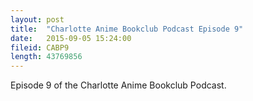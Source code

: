 ```yaml
---
layout: post
title:  "Charlotte Anime Bookclub Podcast Episode 9"
date:   2015-09-05 15:24:00
fileid: CABP9
length: 43769856
---
```


Episode 9 of the Charlotte Anime Bookclub Podcast.
